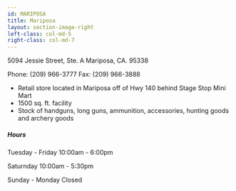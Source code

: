 ```yaml
---
id: MARIPOSA
title: Mariposa
layout: section-image-right
left-class: col-md-5
right-class: col-md-7
---
```

5094 Jessie Street, Ste. A
Mariposa, CA. 95338

Phone: (209) 966-3777
Fax: (209) 966-3888

- Retail store located in Mariposa off of Hwy 140 behind Stage Stop Mini Mart
- 1500 sq. ft. facility
- Stock of handguns, long guns, ammunition, accessories, hunting goods and archery goods

##### Hours

Tuesday - Friday
10:00am - 6:00pm

Saturnday
10:00am - 5:30pm

Sunday - Monday
Closed
